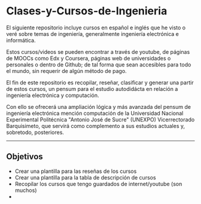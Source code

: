 # Clases-y-Cursos-de-Ingenieria
El siguiente repositorio incluye cursos en español e inglés que he visto o veré sobre temas de ingeniería, generalmente ingeniería electrónica e informática.

Estos cursos/videos se pueden encontrar a través de youtube, de páginas de MOOCs como Edx y Coursera, páginas web de universidades o personales o dentro de Github; de tal forma que sean accesibles para todo el mundo, sin requerir de algún método de pago. 

El fin de este repositorio es recopilar, reseñar, clasificar y generar una partir de estos cursos, un pensum para el estudio autodidácta en relación a ingeniería electrónica y computación.

Con ello se ofrecerá una ampliación lógica y más avanzada del pensum de ingeniería electrónica mención computación de la Universidad Nacional Experimental Politécnica "Antonio José de Sucre" (UNEXPO) Vicerrectorado Barquisimeto, que servirá como complemento a sus estudios actuales y, sobretodo, posteriores.

-----------

## Objetivos
* Crear una plantilla para las reseñas de los cursos
* Crear una plantilla para la tabla de descripción de cursos
* Recopilar los cursos que tengo guardados de internet/youtube (son muchos)
*
